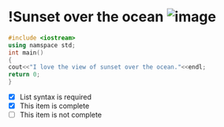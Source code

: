 #  !Sunset over the ocean ![image](https://github.com/user-attachments/assets/6fb934ee-a0db-41d3-8cb9-71cbe8f0968e)
```cpp
#include <iostream>
using namspace std;
int main()
{
cout<<"I love the view of sunset over the ocean."<<endl;
return 0;
}
```
- [x] List syntax is required
- [x] This item is complete
- [ ] This item is not complete
